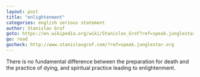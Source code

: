 ```yaml
---
layout: post
title: "enlightenment"
categories: english serious statement
author: Stanislav Grof
goto: https://en.wikipedia.org/wiki/Stanislav_Grof?ref=speak.junglestar.org
go: read
gocheck: http://www.stanislavgrof.com/?ref=speak.junglestar.org
---
```

There is no fundamental difference between the preparation for death and the practice of dying, and spiritual practice leading to enlightenment.
